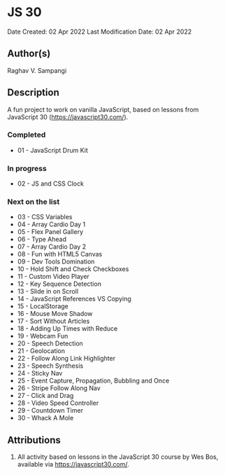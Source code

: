 # JS 30

Date Created: 02 Apr 2022
Last Modification Date: 02 Apr 2022

## Author(s)

Raghav V. Sampangi

## Description

A fun project to work on vanilla JavaScript, based on lessons from JavaScript 30 (https://javascript30.com/).

### Completed

* 01 - JavaScript Drum Kit 

### In progress

* 02 - JS and CSS Clock

### Next on the list

* 03 - CSS Variables
* 04 - Array Cardio Day 1
* 05 - Flex Panel Gallery
* 06 - Type Ahead
* 07 - Array Cardio Day 2
* 08 - Fun with HTML5 Canvas
* 09 - Dev Tools Domination
* 10 - Hold Shift and Check Checkboxes
* 11 - Custom Video Player
* 12 - Key Sequence Detection
* 13 - Slide in on Scroll
* 14 - JavaScript References VS Copying
* 15 - LocalStorage
* 16 - Mouse Move Shadow
* 17 - Sort Without Articles
* 18 - Adding Up Times with Reduce
* 19 - Webcam Fun
* 20 - Speech Detection
* 21 - Geolocation
* 22 - Follow Along Link Highlighter
* 23 - Speech Synthesis
* 24 - Sticky Nav
* 25 - Event Capture, Propagation, Bubbling and Once
* 26 - Stripe Follow Along Nav
* 27 - Click and Drag
* 28 - Video Speed Controller
* 29 - Countdown Timer
* 30 - Whack A Mole

## Attributions

1. All activity based on lessons in the JavaScript 30 course by Wes Bos, available via https://javascript30.com/.